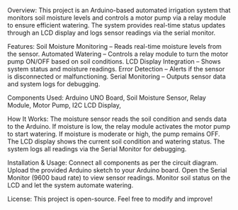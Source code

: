 Overview: 
This project is an Arduino-based automated irrigation system that monitors soil moisture levels and controls a motor pump via a relay module to ensure efficient watering. The system provides real-time status updates through an LCD display and logs sensor readings via the serial monitor.

Features: 
Soil Moisture Monitoring – Reads real-time moisture levels from the sensor.
Automated Watering – Controls a relay module to turn the motor pump ON/OFF based on soil conditions.
LCD Display Integration – Shows system status and moisture readings.
Error Detection – Alerts if the sensor is disconnected or malfunctioning.
Serial Monitoring – Outputs sensor data and system logs for debugging.

Components Used: 
Arduino UNO Board,
Soil Moisture Sensor,
Relay Module,
Motor Pump,
I2C LCD Display,

How It Works: 
The moisture sensor reads the soil condition and sends data to the Arduino.
If moisture is low, the relay module activates the motor pump to start watering.
If moisture is moderate or high, the pump remains OFF.
The LCD display shows the current soil condition and watering status.
The system logs all readings via the Serial Monitor for debugging.

Installation & Usage: 
Connect all components as per the circuit diagram.
Upload the provided Arduino sketch to your Arduino board.
Open the Serial Monitor (9600 baud rate) to view sensor readings.
Monitor soil status on the LCD and let the system automate watering.

License: 
This project is open-source. Feel free to modify and improve!
